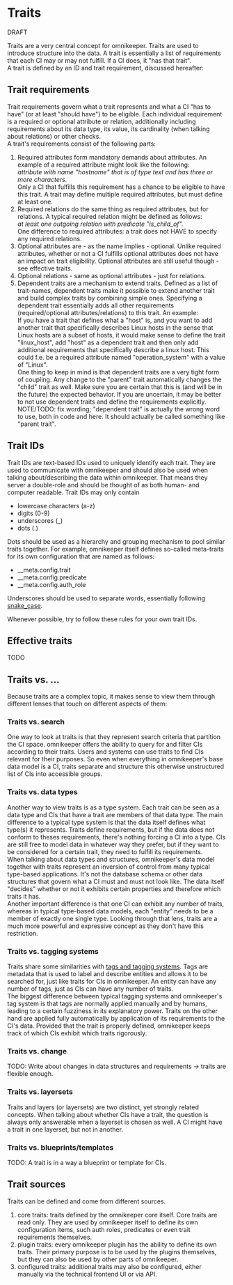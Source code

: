 # Traits

DRAFT

Traits are a very central concept for omnikeeper. Traits are used to introduce structure into the data. A trait is essentially a list of requirements that each CI may or may not fulfill. If a CI does, it "has that trait".  
A trait is defined by an ID and trait requirement, discussed hereafter:

## Trait requirements
Trait requirements govern what a trait represents and what a CI "has to have" (or at least "should have") to be eligible. Each individual requirement is a required or optional attribute or relation, additionally including requirements about its data type, its value, its cardinality (when talking about relations) or other checks.  
A trait's requirements consist of the following parts:
1. Required attributes form mandatory demands about attributes.
An example of a required attribute might look like the following:  
*attribute with name "hostname" that is of type text and has three or more characters.*  
Only a CI that fulfills this requirement has a chance to be eligible to have this trait. A trait may define multiple required attributes, but must define at least one.
2. Required relations do the same thing as required attributes, but for relations. A typical required relation might be defined as follows:  
*at least one outgoing relation with predicate "is_child_of".*  
One difference to required attributes: a trait does not HAVE to specify any required relations.
3. Optional attributes are - as the name implies - optional. Unlike required attributes, whether or not a CI fulfills optional attributes does not have an impact on trait eligibility. Optional attributes are still useful though - see effective traits.
4. Optional relations - same as optional attributes - just for relations.
5. Dependent traits are a mechanism to extend traits. Defined as a list of trait-names, dependent traits make it possible to extend another trait and build complex traits by combining simple ones. Specifying a dependent trait essentially adds all other requirements (required/optional attributes/relations) to this trait. An example:  
If you have a trait that defines what a "host" is, and you want to add another trait that specifically describes Linux hosts in the sense that Linux hosts are a subset of hosts, it would make sense to define the trait "linux_host", add "host" as a dependent trait and then only add additional requirements that specifically describe a linux host. This could f.e. be a required attribute named "operation_system" with a value of "Linux".  
One thing to keep in mind is that dependent traits are a very tight form of coupling. Any change to the "parent" trait automatically changes the "child" trait as well. Make sure you are certain that this is (and will be in the future) the expected behavior. If you are uncertain, it may be better to not use dependent traits and define the requirements explicitly.  
NOTE/TODO: fix wording; "dependent trait" is actually the wrong word to use, both in code and here. It should actually be called something like "parent trait".

## Trait IDs
Trait IDs are text-based IDs used to uniquely identify each trait. They are used to communicate with omnikeeper and should also be used when talking about/describing the data within omnikeeper. That means they server a double-role and should be thought of as both human- and computer readable. Trait IDs may only contain 
- lowercase characters (a-z)
- digits (0-9)
- underscores (_)
- dots (.)

Dots should be used as a hierarchy and grouping mechanism to pool similar traits together. For example, omnikeeper itself defines so-called meta-traits for its own configuration that are named as follows:
- __meta.config.trait
- __meta.config.predicate
- __meta.config.auth_role

Underscores should be used to separate words, essentially following [snake_case](https://en.wikipedia.org/wiki/Snake_case).

Whenever possible, try to follow these rules for your own trait IDs.

## Effective traits
TODO

## Traits vs. ...

Because traits are a complex topic, it makes sense to view them through different lenses that touch on different aspects of them:

### Traits vs. search
One way to look at traits is that they represent search criteria that partition the CI space. omnikeeper offers the ability to query for and filter CIs according to their traits. Users and systems can use traits to find CIs relevant for their purposes. So even when everything in omnikeeper's base data model is a CI, traits separate and structure this otherwise unstructured list of CIs into accessible groups.

### Traits vs. data types
Another way to view traits is as a type system. Each trait can be seen as a data type and CIs that have a trait are members of that data type. The main difference to a typical type system is that the data itself defines what type(s) it represents. Traits define requirements, but if the data does not conform to theses requirements, there's nothing forcing a CI into a type. CIs are still free to model data in whatever way they prefer, but if they want to be considered for a certain trait, they need to fulfill its requirements.  
When talking about data types and structures, omnikeeper's data model together with traits represent an inversion of control from many typical type-based applications. It's not the database schema or other data structures that govern what a CI must and must not look like. The data itself "decides" whether or not it exhibits certain properties and therefore which traits it has.  
Another important difference is that one CI can exhibit any number of traits, whereas in typical type-based data models, each "entity" needs to be a member of exactly one single type. Looking through that lens, traits are a much more powerful and expressive concept as they don't have this restriction.

### Traits vs. tagging systems
Traits share some similarities with [tags and tagging systems](https://en.wikipedia.org/wiki/Tag_(metadata)). Tags are metadata that is used to label and describe entities and allows it to be searched for, just like traits for CIs in omnikeeper. An entity can have any number of tags, just as CIs can have any number of traits.  
The biggest difference between typical tagging systems and omnikeeper's tag system is that tags are normally applied manually and by humans, leading to a certain fuzziness in its explanatory power. Traits on the other hand are applied fully automatically by application of its requirements to the CI's data. Provided that the trait is properly defined, omnikeeper keeps track of which CIs exhibit which traits rigorously.


### Traits vs. change
TODO: Write about changes in data structures and requirements -> traits are flexible enough.


### Traits vs. layersets
Traits and layers (or layersets) are two distinct, yet strongly related concepts. When talking about whether CIs have a trait, the question is always only answerable when a layerset is chosen as well. A CI might have a trait in one layerset, but not in another. 

### Traits vs. blueprints/templates
TODO: A trait is in a way a blueprint or template for CIs. 


## Trait sources
Traits can be defined and come from different sources.
1. core traits: traits defined by the omnikeeper core itself. Core traits are read only. They are used by omnikeeper itself to define its own configuration items, such auth roles, predicates or even trait requirements themselves.
2. plugin traits: every omnikeeper plugin has the ability to define its own traits. Their primary purpose is to be used by the plugins themselves, but they can also be used by other parts of omnikeeper.
3. configured traits: additional traits may also be configured, either manually via the technical frontend UI or via API.

